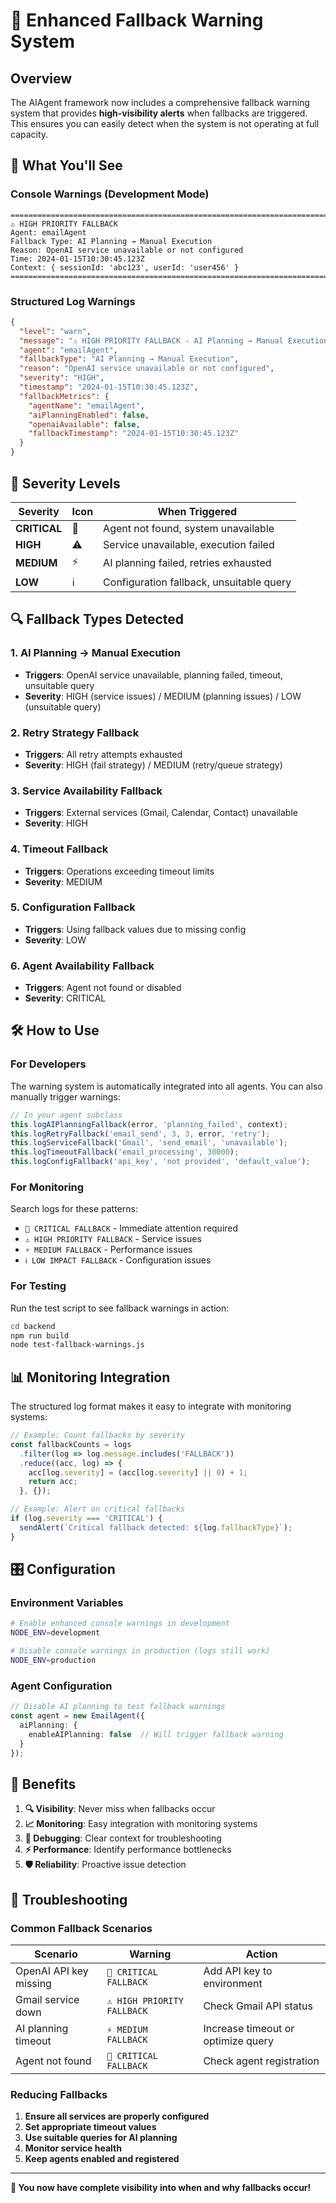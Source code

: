 # 🚨 Enhanced Fallback Warning System

## Overview

The AIAgent framework now includes a comprehensive fallback warning system that provides **high-visibility alerts** when fallbacks are triggered. This ensures you can easily detect when the system is not operating at full capacity.

## 🎯 **What You'll See**

### **Console Warnings (Development Mode)**
```
================================================================================
⚠️ HIGH PRIORITY FALLBACK
Agent: emailAgent
Fallback Type: AI Planning → Manual Execution
Reason: OpenAI service unavailable or not configured
Time: 2024-01-15T10:30:45.123Z
Context: { sessionId: 'abc123', userId: 'user456' }
================================================================================
```

### **Structured Log Warnings**
```json
{
  "level": "warn",
  "message": "⚠️ HIGH PRIORITY FALLBACK - AI Planning → Manual Execution",
  "agent": "emailAgent",
  "fallbackType": "AI Planning → Manual Execution",
  "reason": "OpenAI service unavailable or not configured",
  "severity": "HIGH",
  "timestamp": "2024-01-15T10:30:45.123Z",
  "fallbackMetrics": {
    "agentName": "emailAgent",
    "aiPlanningEnabled": false,
    "openaiAvailable": false,
    "fallbackTimestamp": "2024-01-15T10:30:45.123Z"
  }
}
```

## 🚨 **Severity Levels**

| Severity | Icon | When Triggered |
|----------|------|----------------|
| **CRITICAL** | 🚨 | Agent not found, system unavailable |
| **HIGH** | ⚠️ | Service unavailable, execution failed |
| **MEDIUM** | ⚡ | AI planning failed, retries exhausted |
| **LOW** | ℹ️ | Configuration fallback, unsuitable query |

## 🔍 **Fallback Types Detected**

### 1. **AI Planning → Manual Execution**
- **Triggers**: OpenAI service unavailable, planning failed, timeout, unsuitable query
- **Severity**: HIGH (service issues) / MEDIUM (planning issues) / LOW (unsuitable query)

### 2. **Retry Strategy Fallback**
- **Triggers**: All retry attempts exhausted
- **Severity**: HIGH (fail strategy) / MEDIUM (retry/queue strategy)

### 3. **Service Availability Fallback**
- **Triggers**: External services (Gmail, Calendar, Contact) unavailable
- **Severity**: HIGH

### 4. **Timeout Fallback**
- **Triggers**: Operations exceeding timeout limits
- **Severity**: MEDIUM

### 5. **Configuration Fallback**
- **Triggers**: Using fallback values due to missing config
- **Severity**: LOW

### 6. **Agent Availability Fallback**
- **Triggers**: Agent not found or disabled
- **Severity**: CRITICAL

## 🛠️ **How to Use**

### **For Developers**

The warning system is automatically integrated into all agents. You can also manually trigger warnings:

```typescript
// In your agent subclass
this.logAIPlanningFallback(error, 'planning_failed', context);
this.logRetryFallback('email_send', 3, 3, error, 'retry');
this.logServiceFallback('Gmail', 'send_email', 'unavailable');
this.logTimeoutFallback('email_processing', 30000);
this.logConfigFallback('api_key', 'not provided', 'default_value');
```

### **For Monitoring**

Search logs for these patterns:
- `🚨 CRITICAL FALLBACK` - Immediate attention required
- `⚠️ HIGH PRIORITY FALLBACK` - Service issues
- `⚡ MEDIUM FALLBACK` - Performance issues
- `ℹ️ LOW IMPACT FALLBACK` - Configuration issues

### **For Testing**

Run the test script to see fallback warnings in action:

```bash
cd backend
npm run build
node test-fallback-warnings.js
```

## 📊 **Monitoring Integration**

The structured log format makes it easy to integrate with monitoring systems:

```javascript
// Example: Count fallbacks by severity
const fallbackCounts = logs
  .filter(log => log.message.includes('FALLBACK'))
  .reduce((acc, log) => {
    acc[log.severity] = (acc[log.severity] || 0) + 1;
    return acc;
  }, {});

// Example: Alert on critical fallbacks
if (log.severity === 'CRITICAL') {
  sendAlert(`Critical fallback detected: ${log.fallbackType}`);
}
```

## 🎛️ **Configuration**

### **Environment Variables**
```bash
# Enable enhanced console warnings in development
NODE_ENV=development

# Disable console warnings in production (logs still work)
NODE_ENV=production
```

### **Agent Configuration**
```typescript
// Disable AI planning to test fallback warnings
const agent = new EmailAgent({
  aiPlanning: {
    enableAIPlanning: false  // Will trigger fallback warning
  }
});
```

## 🚀 **Benefits**

1. **🔍 Visibility**: Never miss when fallbacks occur
2. **📈 Monitoring**: Easy integration with monitoring systems
3. **🐛 Debugging**: Clear context for troubleshooting
4. **⚡ Performance**: Identify performance bottlenecks
5. **🛡️ Reliability**: Proactive issue detection

## 🔧 **Troubleshooting**

### **Common Fallback Scenarios**

| Scenario | Warning | Action |
|----------|---------|--------|
| OpenAI API key missing | `🚨 CRITICAL FALLBACK` | Add API key to environment |
| Gmail service down | `⚠️ HIGH PRIORITY FALLBACK` | Check Gmail API status |
| AI planning timeout | `⚡ MEDIUM FALLBACK` | Increase timeout or optimize query |
| Agent not found | `🚨 CRITICAL FALLBACK` | Check agent registration |

### **Reducing Fallbacks**

1. **Ensure all services are properly configured**
2. **Set appropriate timeout values**
3. **Use suitable queries for AI planning**
4. **Monitor service health**
5. **Keep agents enabled and registered**

---

**🎉 You now have complete visibility into when and why fallbacks occur!**
